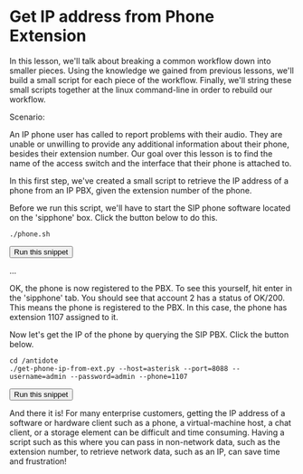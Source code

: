 # Get IP address from Phone Extension

In this lesson, we'll talk about breaking a common workflow down into smaller pieces.  Using the knowledge we gained from previous lessons, we'll build a small script for each piece of the workflow.  Finally, we'll string these small scripts together at the linux command-line in order to rebuild our workflow.

Scenario:

An IP phone user has called to report problems with their audio.  They are unable or unwilling to provide any additional information about their phone, besides their extension number.  Our goal over this lesson is to find the name of the access switch and the interface that their phone is attached to.

In this first step, we've created a small script to retrieve the IP address of a phone from an IP PBX, given the extension number of the phone.  

Before we run this script, we'll have to start the SIP phone software located on the 'sipphone' box.  Click the button below to do this.

```
./phone.sh
```
<button type="button" class="btn btn-primary btn-sm" onclick="runSnippetInTab('sipphone', this)">Run this snippet</button>

...

OK, the phone is now registered to the PBX.  To see this yourself, hit enter in the 'sipphone' tab.  You should see that account 2 has a status of OK/200.  This means the phone is registered to the PBX.
In this case, the phone has extension 1107 assigned to it.

Now let's get the IP of the phone by querying the SIP PBX.  Click the button below.


```
cd /antidote
./get-phone-ip-from-ext.py --host=asterisk --port=8088 --username=admin --password=admin --phone=1107
```
<button type="button" class="btn btn-primary btn-sm" onclick="runSnippetInTab('linux1', this)">Run this snippet</button>

And there it is!  For many enterprise customers, getting the IP address of a software or hardware client such as a phone, a virtual-machine host, a chat client, or a storage element can be difficult and time consuming. Having a script such as this where you can pass in non-network data, such as the extension number, to retrieve network data, such as an IP, can save time and frustration!


